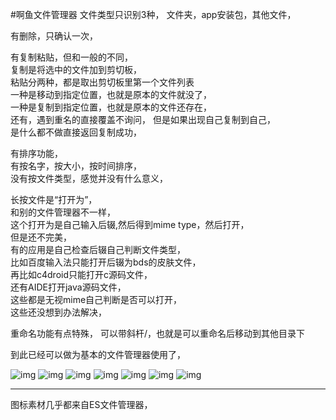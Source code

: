 #啊鱼文件管理器
文件类型只识别3种，
文件夹，app安装包，其他文件，

有删除，只确认一次，  

有复制粘贴，但和一般的不同，  
复制是将选中的文件加到剪切板，  
粘贴分两种，都是取出剪切板里第一个文件列表  
一种是移动到指定位置，也就是原本的文件就没了，  
一种是复制到指定位置，也就是原本的文件还存在，  
还有，遇到重名的直接覆盖不询问，
但是如果出现自己复制到自己，  
是什么都不做直接返回复制成功，  

有排序功能，  
有按名字，按大小，按时间排序，  
没有按文件类型，感觉并没有什么意义，  

长按文件是“打开为”，  
和别的文件管理器不一样，  
这个打开为是自己输入后辍,然后得到mime type，然后打开，  
但是还不完美，  
有的应用是自己检查后辍自己判断文件类型，  
比如百度输入法只能打开后辍为bds的皮肤文件，  
再比如c4droid只能打开c源码文件，  
还有AIDE打开java源码文件，  
这些都是无视mime自己判断是否可以打开，  
这些还没想到办法解决，  

重命名功能有点特殊，
可以带斜杆/，也就是可以重命名后移动到其他目录下  

到此已经可以做为基本的文件管理器使用了，  

![img](screen/main.jpg)
![img](screen/rename.jpg)
![img](screen/create.jpg)
![img](screen/openas.jpg)
![img](screen/sort.jpg)
![img](screen/delete.jpg)
![img](screen/copy.jpg)

-------------
图标素材几乎都来自ES文件管理器，  


